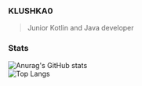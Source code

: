 ### KLUSHKA0
 > Junior Kotlin and Java developer
### Stats
![Anurag's GitHub stats](https://github-readme-stats.vercel.app/api?username=KLUSHKA0&show_icons=true&theme=outrun) <br>
![Top Langs](https://github-readme-stats.vercel.app/api/top-langs/?username=KLUSHKA0&layout=compact)



